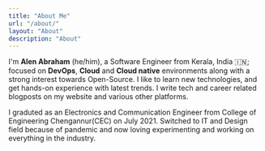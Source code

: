 ```yaml
---
title: "About Me"
url: "/about/"
layout: "About"
description: "About"
---  
```


I'm **Alen Abraham** (he/him), a Software Engineer from Kerala, India 🇮🇳; focused on **DevOps**, **Cloud** and **Cloud native** environments along with a strong interest towards Open-Source. I like to learn new technologies, and get hands-on experience with latest trends. I write tech and career related blogposts on my website and various other platforms.  

I graduted as an Electronics and Communication Engineer from College of Engineering Chengannur(CEC) on July 2021. Switched to IT and Design field because of pandemic and now loving experimenting and working on everything in the industry.

